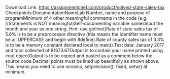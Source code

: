Download Link: https://assignmentchef.com/product/solved-state-sales-tax
<br>
Checkpoints:DocumentationNameLab Number, name and purpose of programMinimum of 4 other meaningful comments in the code (e.g. //Statements is NOT meaningful)Self-documenting variable namesInput the month and year as one string. Hint: use getline()Rate of state sales tax of 5.6% is to be a preprocessor directive (this means the identifier name must be all UPPERCASE and begin with #define).Rate of county sales tax of 3.3% is to be a memory constant declared local to main().Test data: January 2017 and total collected of 81673.67Output is to contain your name printed using cout objectOutput is to be copied and pasted as a comment below the source code.Decimal points must be lined up beautifully as shown above. This means you need to use iomanip, setprecision(), fixed, setw() at minimum.